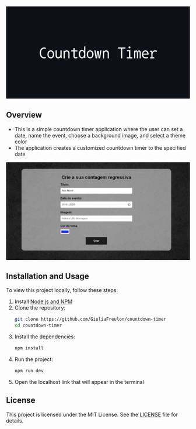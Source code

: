 <p align="center">
  <img src="img/Countdown_Timer_Banner.png" alt="Countdown Timer Banner" />
</p>

## Overview

- This is a simple countdown timer application where the user can set a date, name the event, choose a background image, and select a theme color
- The application creates a customized countdown timer to the specified date

<p align="center">
  <img src="img/Countdown_Timer_Image.png" alt="Countdown Timer Image" />
</p>

## Installation and Usage

To view this project locally, follow these steps:

1. Install [Node.js and NPM](https://nodejs.org/en/download/package-manager)
2. Clone the repository:
   ```bash
   git clone https://github.com/GiuliaFreulon/countdown-timer
   cd countdown-timer
3. Install the dependencies:
   ```bash
   npm install
4. Run the project:
   ```bash
   npm run dev
5. Open the localhost link that will appear in the terminal

## License

This project is licensed under the MIT License. See the [LICENSE](LICENSE) file for details.
